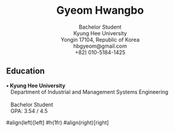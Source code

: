 <h1 align="center">Gyeom Hwangbo</h1>
<p align="center">
  Bachelor Student<br>
  Kyung Hee University<br>
  Yongin 17104, Republic of Korea<br>
  hbgyeom@gmail.com<br>
  +82) 010-5184-1425
</p>

<h2>Education</h2>
<p>
  <b>• Kyung Hee University</b><br>
  &nbsp;&nbsp;&nbsp;Department of Industrial and Management Systems Engineering<br>
  <br>
  &nbsp;&nbsp;&nbsp;Bachelor Student<br>
  &nbsp;&nbsp;&nbsp;GPA: 3.54 / 4.5
</p>

#align(left)[left] #h(1fr) #align(right)[right]
